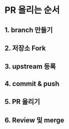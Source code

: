 # PR 올리는 순서

## 1. branch 만들기

## 2. 저장소 Fork 

## 3. upstream 등록


## 4. commit & push


## 5. PR 올리기 


## 6. Review 및 merge
